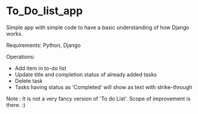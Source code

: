 <h1> To_Do_list_app </h1>

Simple app with simple code to have a basic understanding of how Django works.

Requirements:
Python, Django

Operations:
- Add item in to-do list
- Update title and completion status of already added tasks
- Delete task
- Tasks having status as 'Completed' will show as text with strike-through

Note : It is not a very fancy version of 'To do List'. Scope of improvement is there. :)
